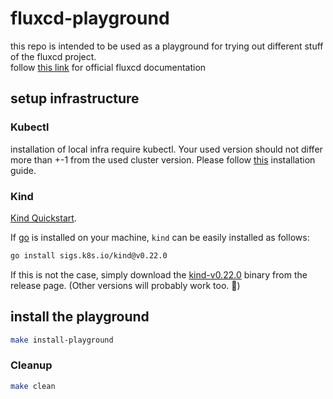 # fluxcd-playground
this repo is intended to be used as a playground for trying out different stuff of the fluxcd project.  
follow [this link](https://fluxcd.io/)  for official fluxcd documentation

## setup infrastructure

### Kubectl

installation of local infra require kubectl. Your used version should not differ more than +-1 from the used cluster version. Please follow [this](https://kubernetes.io/docs/tasks/tools/install-kubectl-linux/#install-kubectl-binary-with-curl-on-linux) installation guide.

### Kind

[Kind Quickstart](https://kind.sigs.k8s.io/docs/user/quick-start/).

If [go](https://go.dev/) is installed on your machine, `kind` can be easily installed as follows:

```bash
go install sigs.k8s.io/kind@v0.22.0
```

If this is not the case, simply download the [kind-v0.22.0](https://github.com/kubernetes-sigs/kind/releases/tag/v0.22.0) binary from the release page. (Other versions will probably work too. :cowboy_hat_face:)

## install the playground

```bash
make install-playground
```


### Cleanup
```bash
make clean
```
